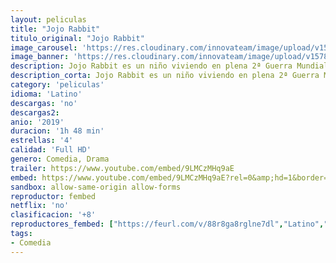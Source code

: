 ```yaml
---
layout: peliculas
title: "Jojo Rabbit"
titulo_original: "Jojo Rabbit"
image_carousel: 'https://res.cloudinary.com/innovateam/image/upload/v1578453303/jojo-min_hoj50v.jpg'
image_banner: 'https://res.cloudinary.com/innovateam/image/upload/v1578453452/JojoRabbit_HerWorld_1024x800-min_g4yjy8.jpg'
description: Jojo Rabbit es un niño viviendo en plena 2ª Guerra Mundial. Su único escape es su amigo imaginario, una versión de Hitler étnicamente incorrecta que incita los ciegos ideales patrióticos del niño. Todo esto cambia cuando descubre que su madre Rosie está escondiendo a una joven judía en su ático.
description_corta: Jojo Rabbit es un niño viviendo en plena 2ª Guerra Mundial. Su único escape es su amigo imaginario, una versión de Hitler étnicamente incorrecta que incita los ciegos ideales..
category: 'peliculas'
idioma: 'Latino'
descargas: 'no'
descargas2:
anio: '2019'
duracion: '1h 48 min'
estrellas: '4'
calidad: 'Full HD'
genero: Comedia, Drama
trailer: https://www.youtube.com/embed/9LMCzMHq9aE
embed: https://www.youtube.com/embed/9LMCzMHq9aE?rel=0&amp;hd=1&border=0&wmode=opaque&enablejsapi=1&modestbranding=1&controls=1&showinfo=1
sandbox: allow-same-origin allow-forms
reproductor: fembed
netflix: 'no'
clasificacion: '+8'
reproductores_fembed: ["https://feurl.com/v/88r8ga8rglne7dl","Latino","https://api.cuevana3.io/stream/index.php?file=ek5lbm9xYWNrS0xYMTZLa2xNbkdvY3ZTb3BtZng4TGp6ZFpobGFMUGtOelcwcUZmbWRIVzRkakVuS0JnbEplcG1KUnNZSlRTMGViVTBxZGdsdEhPb3FqRW9LT2FtTU8rcHNScVlLRFNsWmJheEorYmw5R2wyTmZIbUd4a2w1bWtscHBwYTJTUw","Latino","https://feurl.com/v/z71xdhjr826l5d8","Latino","https://feurl.com/v/w84xpsn-5mrl-48","Latino","https://mstream.space/gqhjrmxmw7py","Latino","https://feurl.com/v/gqnjda-mnk6g3m5","Latino","https://mstream.space/vws5tt58hvyf","Latino","https://player.premiumstream.live/player.php?id=ODEx","Latino","https://player.openloadpremium.com/player.php?id=NDEy","Latino","https://feurl.com/v/zr0mgfj2ww-60mq","Latino"]
tags:
- Comedia
---
```













